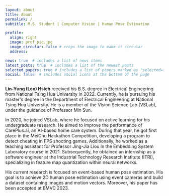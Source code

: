 ```yaml
---
layout: about
title: About
permalink: /
subtitle: M.S. Student | Computer Vision | Human Pose Estimation

profile:
  align: right
  image: prof_pic.jpg
  image_circular: false # crops the image to make it circular
  address: 

news: true  # includes a list of news items
latest_posts: true  # includes a list of the newest posts
selected_papers: true # includes a list of papers marked as "selected={true}"
social: false  # includes social icons at the bottom of the page
---
```


<!-- Write your biography here. Tell the world about yourself. Link to your favorite [subreddit](http://reddit.com). You can put a picture in, too. The code is already in, just name your picture `prof_pic.jpg` and put it in the `img/` folder.

Put your address / P.O. box / other info right below your picture. You can also disable any of these elements by editing `profile` property of the YAML header of your `_pages/about.md`. Edit `_bibliography/papers.bib` and Jekyll will render your [publications page](/al-folio/publications/) automatically.

Link to your social media connections, too. This theme is set up to use [Font Awesome icons](http://fortawesome.github.io/Font-Awesome/) and [Academicons](https://jpswalsh.github.io/academicons/), like the ones below. Add your Facebook, Twitter, LinkedIn, Google Scholar, or just disable all of them. -->

<b>Lin-Yung (Leo) Hsieh</b> received his B.S. degree in Electrical Engineering from National Tsing Hua University in 2022. Currently, he is pursuing his master's degree in the Department of Electrical Engineering at National Tsing Hua University. He is a member of the Vision Science Lab (VSLab), under the guidance of Professor Min Sun.

In 2020, he joined VSLab, where he focused on active learning for his undergraduate research. He aimed to improve the performance of CarePlus.ai, an AI-based home care system. During that year, he got first place in the MeiChu Hackathon Competition, developing a program to detect cheating in FPS shooting games. Additionally, he worked as a teaching assistant for Professor Jing-Jia Liou in the Embedding System Laboratory course in 2021. Subsequently, he obtained an internship as a software engineer at the Industrial Technology Research Institute (ITRI), specializing in feature map quantization within neural networks.

His current research is focused on event-based human pose estimation. His goal is to achieve 2D human pose estimation using event cameras and build a dataset containing images and motion vectors. Moreover, his paper has been accepted at BMVC 2023.